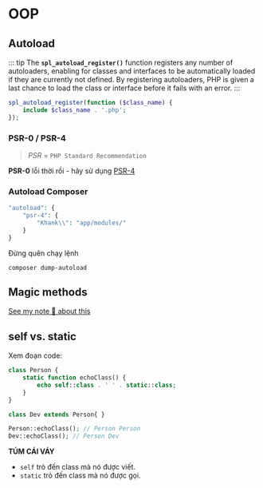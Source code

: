 # OOP

## Autoload 

::: tip
The **`spl_autoload_register()`** function registers any number of autoloaders, enabling for classes and interfaces to be automatically loaded if they are currently not defined. By registering autoloaders, PHP is given a last chance to load the class or interface before it fails with an error.
:::

```php
spl_autoload_register(function ($class_name) {
    include $class_name . '.php';
});
```

### PSR-0 / PSR-4

> *PSR* = `PHP Standard Recommendation`

**PSR-0** lỗi thời rồi - hãy sử dụng [PSR-4](https://www.php-fig.org/psr/psr-4/)

### Autoload Composer

```php
"autoload": {
    "psr-4": {
        "Khank\\": "app/modules/"
    }
}
```

Đừng quên chạy lệnh 

```
composer dump-autoload 
```

## Magic methods 

[See my note 📕 about this](./magic.md)


## self vs. static

Xem đoạn code: 

```php
class Person {
    static function echoClass() {
        echo self::class . ' ' . static::class;
    }
}

class Dev extends Person{ }

Person::echoClass(); // Person Person
Dev::echoClass(); // Person Dev
```

**TÚM CÁI VÁY**
- `self` trỏ đến class mà nó được viết.
- `static` trỏ đến class mà nó được gọi.